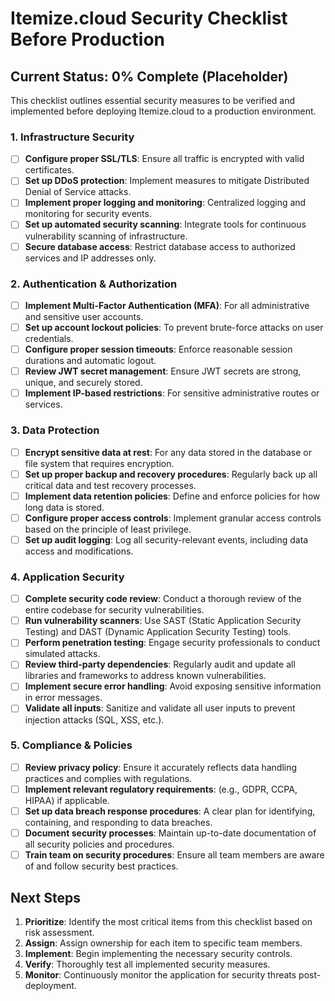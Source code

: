 # Itemize.cloud Security Checklist Before Production

## Current Status: 0% Complete (Placeholder)

This checklist outlines essential security measures to be verified and implemented before deploying Itemize.cloud to a production environment.

### 1. Infrastructure Security
- [ ] **Configure proper SSL/TLS**: Ensure all traffic is encrypted with valid certificates.
- [ ] **Set up DDoS protection**: Implement measures to mitigate Distributed Denial of Service attacks.
- [ ] **Implement proper logging and monitoring**: Centralized logging and monitoring for security events.
- [ ] **Set up automated security scanning**: Integrate tools for continuous vulnerability scanning of infrastructure.
- [ ] **Secure database access**: Restrict database access to authorized services and IP addresses only.

### 2. Authentication & Authorization
- [ ] **Implement Multi-Factor Authentication (MFA)**: For all administrative and sensitive user accounts.
- [ ] **Set up account lockout policies**: To prevent brute-force attacks on user credentials.
- [ ] **Configure proper session timeouts**: Enforce reasonable session durations and automatic logout.
- [ ] **Review JWT secret management**: Ensure JWT secrets are strong, unique, and securely stored.
- [ ] **Implement IP-based restrictions**: For sensitive administrative routes or services.

### 3. Data Protection
- [ ] **Encrypt sensitive data at rest**: For any data stored in the database or file system that requires encryption.
- [ ] **Set up proper backup and recovery procedures**: Regularly back up all critical data and test recovery processes.
- [ ] **Implement data retention policies**: Define and enforce policies for how long data is stored.
- [ ] **Configure proper access controls**: Implement granular access controls based on the principle of least privilege.
- [ ] **Set up audit logging**: Log all security-relevant events, including data access and modifications.

### 4. Application Security
- [ ] **Complete security code review**: Conduct a thorough review of the entire codebase for security vulnerabilities.
- [ ] **Run vulnerability scanners**: Use SAST (Static Application Security Testing) and DAST (Dynamic Application Security Testing) tools.
- [ ] **Perform penetration testing**: Engage security professionals to conduct simulated attacks.
- [ ] **Review third-party dependencies**: Regularly audit and update all libraries and frameworks to address known vulnerabilities.
- [ ] **Implement secure error handling**: Avoid exposing sensitive information in error messages.
- [ ] **Validate all inputs**: Sanitize and validate all user inputs to prevent injection attacks (SQL, XSS, etc.).

### 5. Compliance & Policies
- [ ] **Review privacy policy**: Ensure it accurately reflects data handling practices and complies with regulations.
- [ ] **Implement relevant regulatory requirements**: (e.g., GDPR, CCPA, HIPAA) if applicable.
- [ ] **Set up data breach response procedures**: A clear plan for identifying, containing, and responding to data breaches.
- [ ] **Document security processes**: Maintain up-to-date documentation of all security policies and procedures.
- [ ] **Train team on security procedures**: Ensure all team members are aware of and follow security best practices.

## Next Steps

1.  **Prioritize**: Identify the most critical items from this checklist based on risk assessment.
2.  **Assign**: Assign ownership for each item to specific team members.
3.  **Implement**: Begin implementing the necessary security controls.
4.  **Verify**: Thoroughly test all implemented security measures.
5.  **Monitor**: Continuously monitor the application for security threats post-deployment.
